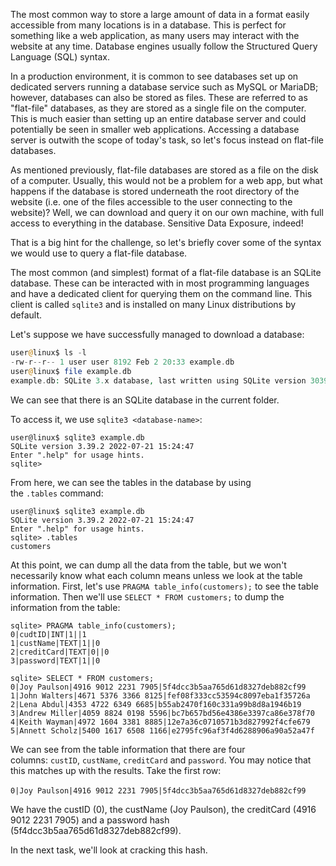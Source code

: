 The most common way to store a large amount of data in a format easily accessible from many locations is in a database. This is perfect for something like a web application, as many users may interact with the website at any time. Database engines usually follow the Structured Query Language (SQL) syntax.  

In a production environment, it is common to see databases set up on dedicated servers running a database service such as MySQL or MariaDB; however, databases can also be stored as files. These are referred to as "flat-file" databases, as they are stored as a single file on the computer. This is much easier than setting up an entire database server and could potentially be seen in smaller web applications. Accessing a database server is outwith the scope of today's task, so let's focus instead on flat-file databases.

As mentioned previously, flat-file databases are stored as a file on the disk of a computer. Usually, this would not be a problem for a web app, but what happens if the database is stored underneath the root directory of the website (i.e. one of the files accessible to the user connecting to the website)? Well, we can download and query it on our own machine, with full access to everything in the database. Sensitive Data Exposure, indeed!

That is a big hint for the challenge, so let's briefly cover some of the syntax we would use to query a flat-file database.

The most common (and simplest) format of a flat-file database is an SQLite database. These can be interacted with in most programming languages and have a dedicated client for querying them on the command line. This client is called `sqlite3` and is installed on many Linux distributions by default.  

Let's suppose we have successfully managed to download a database:
```php
user@linux$ ls -l 
-rw-r--r-- 1 user user 8192 Feb 2 20:33 example.db 
user@linux$ file example.db 
example.db: SQLite 3.x database, last written using SQLite version 3039002, file counter 1, database pages 2, cookie 0x1, schema 4, UTF-8, version-valid-for 1
```

We can see that there is an SQLite database in the current folder.

To access it, we use `sqlite3 <database-name>`:
```
user@linux$ sqlite3 example.db 
SQLite version 3.39.2 2022-07-21 15:24:47 
Enter ".help" for usage hints. 
sqlite>
```

From here, we can see the tables in the database by using the `.tables` command:
```
user@linux$ sqlite3 example.db 
SQLite version 3.39.2 2022-07-21 15:24:47 
Enter ".help" for usage hints. 
sqlite> .tables 
customers
```

At this point, we can dump all the data from the table, but we won't necessarily know what each column means unless we look at the table information. First, let's use `PRAGMA table_info(customers);` to see the table information. Then we'll use `SELECT * FROM customers;` to dump the information from the table:
```
sqlite> PRAGMA table_info(customers); 
0|cudtID|INT|1||1 
1|custName|TEXT|1||0 
2|creditCard|TEXT|0||0 
3|password|TEXT|1||0 

sqlite> SELECT * FROM customers; 
0|Joy Paulson|4916 9012 2231 7905|5f4dcc3b5aa765d61d8327deb882cf99 
1|John Walters|4671 5376 3366 8125|fef08f333cc53594c8097eba1f35726a 
2|Lena Abdul|4353 4722 6349 6685|b55ab2470f160c331a99b8d8a1946b19 
3|Andrew Miller|4059 8824 0198 5596|bc7b657bd56e4386e3397ca86e378f70 
4|Keith Wayman|4972 1604 3381 8885|12e7a36c0710571b3d827992f4cfe679 
5|Annett Scholz|5400 1617 6508 1166|e2795fc96af3f4d6288906a90a52a47f
```

We can see from the table information that there are four columns: `custID`, `custName`, `creditCard` and `password`. You may notice that this matches up with the results. Take the first row:

`0|Joy Paulson|4916 9012 2231 7905|5f4dcc3b5aa765d61d8327deb882cf99   `   

We have the custID (0), the custName (Joy Paulson), the creditCard (4916 9012 2231 7905) and a password hash (5f4dcc3b5aa765d61d8327deb882cf99).

In the next task, we'll look at cracking this hash.